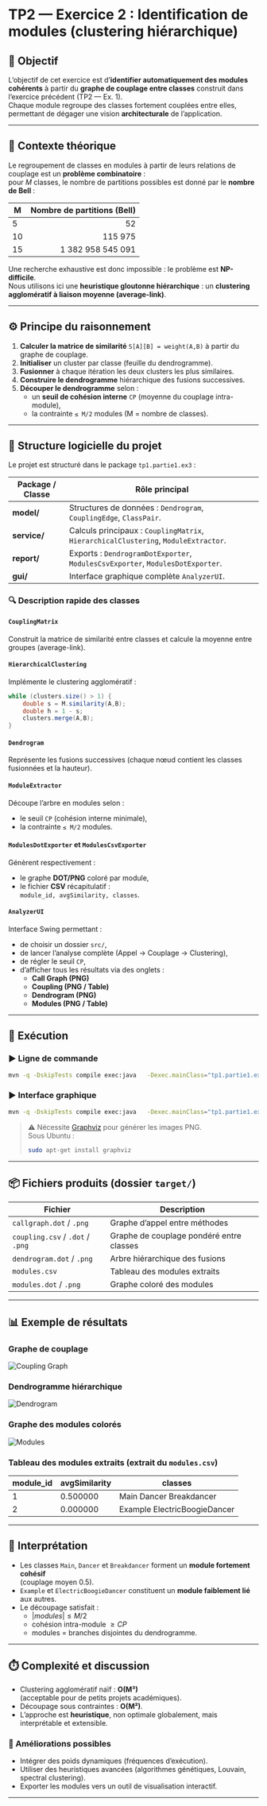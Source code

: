 # TP2 — Exercice 2 : Identification de modules (clustering hiérarchique)

## 🎯 Objectif

L’objectif de cet exercice est d’**identifier automatiquement des modules cohérents** 
à partir du **graphe de couplage entre classes** construit dans l’exercice précédent (TP2 — Ex. 1).  
Chaque module regroupe des classes fortement couplées entre elles, permettant 
de dégager une vision **architecturale** de l’application.

---

## 🧠 Contexte théorique

Le regroupement de classes en modules à partir de leurs relations de couplage 
est un **problème combinatoire** :  
pour $M$ classes, le nombre de partitions possibles est donné par le **nombre de Bell** :

| M | Nombre de partitions (Bell) |
|---|-----------------------------:|
| 5 | 52                          |
| 10 | 115 975                    |
| 15 | 1 382 958 545 091          |

Une recherche exhaustive est donc impossible : le problème est **NP-difficile**.  
Nous utilisons ici une **heuristique gloutonne hiérarchique** : un 
**clustering agglomératif à liaison moyenne (average-link)**.

---

## ⚙️ Principe du raisonnement

1. **Calculer la matrice de similarité** `S[A][B] = weight(A,B)` à partir du graphe de couplage.
2. **Initialiser** un cluster par classe (feuille du dendrogramme).
3. **Fusionner** à chaque itération les deux clusters les plus similaires.
4. **Construire le dendrogramme** hiérarchique des fusions successives.
5. **Découper le dendrogramme** selon :
   - un **seuil de cohésion interne** `CP` (moyenne du couplage intra-module),
   - la contrainte `≤ M/2` modules (M = nombre de classes).

---

## 🧩 Structure logicielle du projet

Le projet est structuré dans le package `tp1.partie1.ex3` :

| Package / Classe | Rôle principal |
|------------------|----------------|
| **model/** | Structures de données : `Dendrogram`, `CouplingEdge`, `ClassPair`. |
| **service/** | Calculs principaux : `CouplingMatrix`, `HierarchicalClustering`, `ModuleExtractor`. |
| **report/** | Exports : `DendrogramDotExporter`, `ModulesCsvExporter`, `ModulesDotExporter`. |
| **gui/** | Interface graphique complète `AnalyzerUI`. |

### 🔍 Description rapide des classes

#### `CouplingMatrix`
Construit la matrice de similarité entre classes et calcule la moyenne entre groupes (average-link).

#### `HierarchicalClustering`
Implémente le clustering agglomératif :

```java
while (clusters.size() > 1) {
    double s = M.similarity(A,B);
    double h = 1 - s;
    clusters.merge(A,B);
}
```

#### `Dendrogram`
Représente les fusions successives (chaque nœud contient les classes fusionnées et la hauteur).

#### `ModuleExtractor`
Découpe l’arbre en modules selon :
- le seuil `CP` (cohésion interne minimale),
- la contrainte `≤ M/2` modules.

#### `ModulesDotExporter` et `ModulesCsvExporter`
Génèrent respectivement :
- le graphe **DOT/PNG** coloré par module,
- le fichier **CSV** récapitulatif :  
  `module_id, avgSimilarity, classes`.

#### `AnalyzerUI`
Interface Swing permettant :
- de choisir un dossier `src/`,
- de lancer l’analyse complète (Appel → Couplage → Clustering),
- de régler le seuil `CP`,
- d’afficher tous les résultats via des onglets :
  - **Call Graph (PNG)**
  - **Coupling (PNG / Table)**
  - **Dendrogram (PNG)**
  - **Modules (PNG / Table)**

---

## 🚀 Exécution

### ▶️ Ligne de commande

```bash
mvn -q -DskipTests compile exec:java   -Dexec.mainClass="tp1.partie1.ex3.gui.ClusteringApp"   -Dexec.args="/chemin/vers/src 0.10"
```

### ▶️ Interface graphique

```bash
mvn -q -DskipTests compile exec:java   -Dexec.mainClass="tp1.partie1.ex3.gui.AnalyzerUI"
```

> ⚠️ Nécessite [Graphviz](https://graphviz.org/download/) pour générer les images PNG.  
> Sous Ubuntu :  
> ```bash
> sudo apt-get install graphviz
> ```

---

## 📦 Fichiers produits (dossier `target/`)

| Fichier | Description |
|----------|-------------|
| `callgraph.dot` / `.png` | Graphe d’appel entre méthodes |
| `coupling.csv` / `.dot` / `.png` | Graphe de couplage pondéré entre classes |
| `dendrogram.dot` / `.png` | Arbre hiérarchique des fusions |
| `modules.csv` | Tableau des modules extraits |
| `modules.dot` / `.png` | Graphe coloré des modules |

---

## 📊 Exemple de résultats

### Graphe de couplage
![Coupling Graph](images/coupling.png)

### Dendrogramme hiérarchique
![Dendrogram](images/dendrogram.png)

### Graphe des modules colorés
![Modules](images/modules.png)

### Tableau des modules extraits (extrait du `modules.csv`)
| module_id | avgSimilarity | classes |
|------------|---------------|----------|
| 1 | 0.500000 | Main Dancer Breakdancer |
| 2 | 0.000000 | Example ElectricBoogieDancer |

---

## 💬 Interprétation

- Les classes `Main`, `Dancer` et `Breakdancer` forment un **module fortement cohésif**  
  (couplage moyen 0.5).
- `Example` et `ElectricBoogieDancer` constituent un **module faiblement lié** aux autres.
- Le découpage satisfait :
  - $|modules| \le M/2$
  - cohésion intra-module $\ge CP$
  - modules = branches disjointes du dendrogramme.

---

## ⏱️ Complexité et discussion

- Clustering agglomératif naïf : **O(M³)**  
  (acceptable pour de petits projets académiques).
- Découpage sous contraintes : **O(M²)**.
- L’approche est **heuristique**, non optimale globalement,
  mais interprétable et extensible.

### 🔮 Améliorations possibles
- Intégrer des poids dynamiques (fréquences d’exécution).
- Utiliser des heuristiques avancées (algorithmes génétiques, Louvain, spectral clustering).
- Exporter les modules vers un outil de visualisation interactif.

---